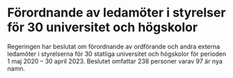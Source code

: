 # Förordnande av ledamöter i styrelser för 30 universitet och högskolor

Regeringen har beslutat om förordnande av ordförande och andra externa ledamöter i styrelserna för 30 statliga universitet och högskolor för perioden 1 maj 2020 – 30 april 2023\. Beslutet omfattar 238 personer varav 97 är nya namn.
